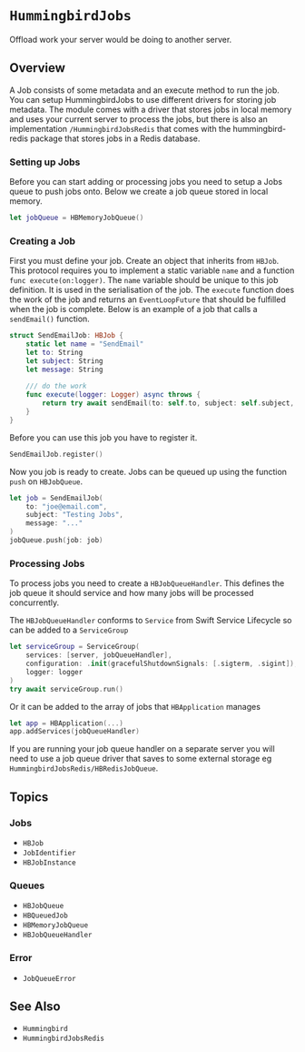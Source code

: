 # ``HummingbirdJobs``

Offload work your server would be doing to another server. 

## Overview

A Job consists of some metadata and an execute method to run the job. You can setup HummingbirdJobs to use different drivers for storing job metadata. The module comes with a driver that stores jobs in local memory and uses your current server to process the jobs, but there is also an implementation ``/HummingbirdJobsRedis`` that comes with the hummingbird-redis package that stores jobs in a Redis database. 

### Setting up Jobs

Before you can start adding or processing jobs you need to setup a Jobs queue to push jobs onto. Below we create a job queue stored in local memory.
```swift
let jobQueue = HBMemoryJobQueue()
```

### Creating a Job

First you must define your job. Create an object that inherits from `HBJob`. This protocol requires you to implement a static variable `name` and a function `func execute(on:logger)`. The `name` variable should be unique to this job definition. It is used in the serialisation of the job. The `execute` function does the work of the job and returns an `EventLoopFuture` that should be fulfilled when the job is complete. Below is an example of a job that calls a `sendEmail()` function.
```swift
struct SendEmailJob: HBJob {
    static let name = "SendEmail"
    let to: String
    let subject: String
    let message: String
    
    /// do the work
    func execute(logger: Logger) async throws {
        return try await sendEmail(to: self.to, subject: self.subject, message: self.message)
    }
}
```
Before you can use this job you have to register it. 
```swift
SendEmailJob.register()
```
Now you job is ready to create. Jobs can be queued up using the function `push` on `HBJobQueue`.
```swift
let job = SendEmailJob(
    to: "joe@email.com",
    subject: "Testing Jobs",
    message: "..."
)
jobQueue.push(job: job)
```

### Processing Jobs

To process jobs you need to create a ``HBJobQueueHandler``. This defines the job queue it should service and how many jobs will be processed concurrently. 

The ``HBJobQueueHandler`` conforms to `Service` from Swift Service Lifecycle so can be added to a `ServiceGroup`
```swift
let serviceGroup = ServiceGroup(
    services: [server, jobQueueHandler],
    configuration: .init(gracefulShutdownSignals: [.sigterm, .sigint]),
    logger: logger
)
try await serviceGroup.run()
```
Or it can be added to the array of jobs that `HBApplication` manages
```swift
let app = HBApplication(...)
app.addServices(jobQueueHandler)
```
If you are running your job queue handler on a separate server you will need to use a job queue driver that saves to some external storage eg ``HummingbirdJobsRedis/HBRedisJobQueue``.

## Topics

### Jobs

- ``HBJob``
- ``JobIdentifier``
- ``HBJobInstance``

### Queues

- ``HBJobQueue``
- ``HBQueuedJob``
- ``HBMemoryJobQueue``
- ``HBJobQueueHandler``

### Error

- ``JobQueueError``

## See Also

- ``Hummingbird``
- ``HummingbirdJobsRedis``
